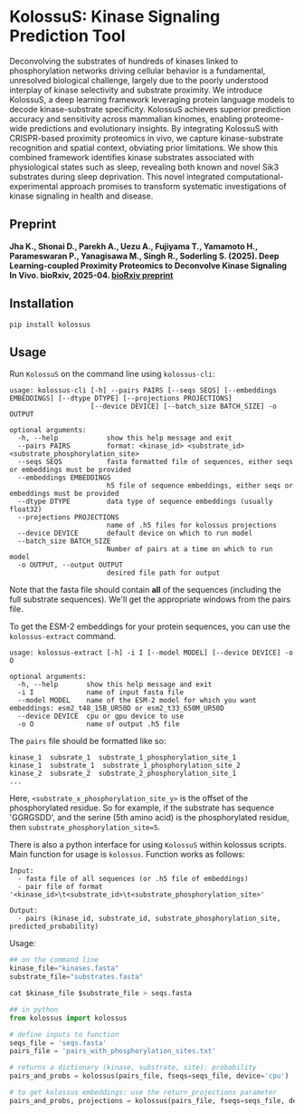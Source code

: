 # KolossuS: Kinase Signaling Prediction Tool

Deconvolving the substrates of hundreds of kinases linked to phosphorylation networks driving
cellular behavior is a fundamental, unresolved biological challenge, largely due to the poorly
understood interplay of kinase selectivity and substrate proximity. We introduce KolossuS, a
deep learning framework leveraging protein language models to decode kinase-substrate
specificity. KolossuS achieves superior prediction accuracy and sensitivity across mammalian
kinomes, enabling proteome-wide predictions and evolutionary insights. By integrating
KolossuS with CRISPR-based proximity proteomics in vivo, we capture kinase-substrate
recognition and spatial context, obviating prior limitations. We show this combined framework
identifies kinase substrates associated with physiological states such as sleep, revealing both
known and novel Sik3 substrates during sleep deprivation. This novel integrated
computational-experimental approach promises to transform systematic investigations of
kinase signaling in health and disease.


## Preprint
**Jha K., Shonai D., Parekh A., Uezu A., Fujiyama T., Yamamoto H., Parameswaran P., Yanagisawa M., Singh R., Soderling S. (2025). Deep Learning-coupled Proximity Proteomics to Deconvolve Kinase Signaling In Vivo. bioRxiv, 2025-04. [bioRxiv preprint](https://www.biorxiv.org/content/10.1101/2025.04.27.650849v1)**


## Installation
```
pip install kolossus
```

## Usage 
Run `KolossuS` on the command line using `kolossus-cli`:

```
usage: kolossus-cli [-h] --pairs PAIRS [--seqs SEQS] [--embeddings EMBEDDINGS] [--dtype DTYPE] [--projections PROJECTIONS]
                    [--device DEVICE] [--batch_size BATCH_SIZE] -o OUTPUT

optional arguments:
  -h, --help            show this help message and exit
  --pairs PAIRS         format: <kinase_id> <substrate_id> <substrate_phosphorylation_site>
  --seqs SEQS           fasta formatted file of sequences, either seqs or embeddings must be provided
  --embeddings EMBEDDINGS
                        h5 file of sequence embeddings, either seqs or embeddings must be provided
  --dtype DTYPE         data type of sequence embeddings (usually float32)
  --projections PROJECTIONS
                        name of .h5 files for kolossus projections
  --device DEVICE       default device on which to run model
  --batch_size BATCH_SIZE
                        Number of pairs at a time on which to run model
  -o OUTPUT, --output OUTPUT
                        desired file path for output
```

Note that the fasta file should contain **all** of the sequences (including the full substrate sequences). 
We'll get the appropriate windows from the pairs file. 

To get the ESM-2 embeddings for your protein sequences, you can use the `kolossus-extract` command. 

```
usage: kolossus-extract [-h] -i I [--model MODEL] [--device DEVICE] -o O

optional arguments:
  -h, --help       show this help message and exit
  -i I             name of input fasta file
  --model MODEL    name of the ESM-2 model for which you want embeddings: esm2_t48_15B_UR50D or esm2_t33_650M_UR50D
  --device DEVICE  cpu or gpu device to use
  -o O             name of output .h5 file
```

The `pairs` file should be formatted like so:

```
kinase_1  subsrate_1  substrate_1_phosphorylation_site_1
kinase_1  substrate_1  substrate_1_phosphorylation_site_2
kinase_2  subsrate_2  substrate_2_phosphorylation_site_1
...
```

Here, `<substrate_x_phosphorylation_site_y>` is the offset of the phosphorylated residue. 
So for example, if the substrate has sequence 'GGRGSDD', and the serine (5th amino acid)
is the phosphorylated residue, then `substrate_phosphorylation_site=5`.


There is also a python interface for using `KolossuS` within kolossus scripts. Main function for usage is `kolossus`. Function works as follows: 

```
Input:
  - fasta file of all sequences (or .h5 file of embeddings)
  - pair file of format '<kinase_id>\t<substrate_id>\t<substrate_phosphorylation_site>'

Output:
  - pairs (kinase_id, substrate_id, substrate_phosphorylation_site, predicted_probability)
```

Usage:

``` python
## on the command line
kinase_file="kinases.fasta"
substrate_file="substrates.fasta"

cat $kinase_file $substrate_file > seqs.fasta

## in python
from kolossus import kolossus

# define inputs to function
seqs_file = 'seqs.fasta' 
pairs_file = 'pairs_with_phosphorylation_sites.txt'

# returns a dictionary (kinase, substrate, site): probability
pairs_and_probs = kolossus(pairs_file, fseqs=seqs_file, device='cpu')

# to get kolossus embeddings: use the return_projections parameter
pairs_and_probs, projections = kolossus(pairs_file, fseqs=seqs_file, device='cpu', return_projections=True)
```

